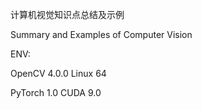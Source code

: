 计算机视觉知识点总结及示例

Summary and Examples of Computer Vision

ENV:

OpenCV 4.0.0 Linux 64

PyTorch 1.0 CUDA 9.0